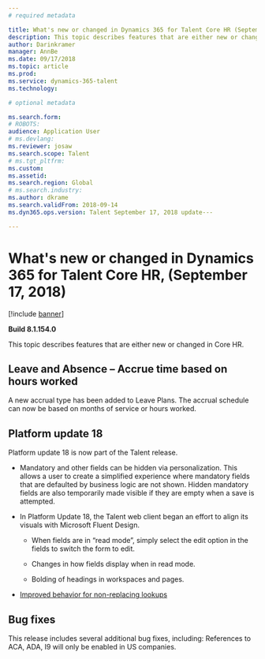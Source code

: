 ```yaml
---
# required metadata

title: What's new or changed in Dynamics 365 for Talent Core HR (September 17, 2018)
description: This topic describes features that are either new or changed in Microsoft Dynamics 365 for Talent Core HR.
author: Darinkramer
manager: AnnBe
ms.date: 09/17/2018
ms.topic: article
ms.prod: 
ms.service: dynamics-365-talent
ms.technology: 

# optional metadata

ms.search.form: 
# ROBOTS: 
audience: Application User
# ms.devlang: 
ms.reviewer: josaw
ms.search.scope: Talent
# ms.tgt_pltfrm: 
ms.custom: 
ms.assetid: 
ms.search.region: Global
# ms.search.industry: 
ms.author: dkrame
ms.search.validFrom: 2018-09-14
ms.dyn365.ops.version: Talent September 17, 2018 update---

---
```


# What's new or changed in Dynamics 365 for Talent Core HR, (September 17, 2018)

[!include [banner](includes/banner.md)]

**Build 8.1.154.0**

This topic describes features that are either new or changed in Core HR.

## Leave and Absence – Accrue time based on hours worked

A new accrual type has been added to Leave Plans. The accrual schedule can now
be based on months of service or hours worked. 

## Platform update 18

Platform update 18 is now part of the Talent release.

-   Mandatory and other fields can be hidden via personalization. This allows a user to create a simplified experience where mandatory fields that are defaulted by business logic are not shown. Hidden mandatory fields are also temporarily made visible if they are empty when a save is attempted.

-   In Platform Update 18, the Talent web client began an effort to align its visuals with Microsoft Fluent Design.

    -   When fields are in “read mode”, simply select the edit option in the fields to switch the form to edit.

    -   Changes in how fields display when in read mode.

    -   Bolding of headings in workspaces and pages.

-   [Improved behavior for non-replacing
    lookups](https://na01.safelinks.protection.outlook.com/?url=https%3A%2F%2Fdocs.microsoft.com%2Fen-us%2Fbusiness-applications-release-notes%2FOctober18%2Fdynamics365-finance-operations%2Fnon-replacing-lookups&data=02%7C01%7C%7Ce0b3b3bee47b4424aaa208d619ce86f2%7C72f988bf86f141af91ab2d7cd011db47%7C1%7C0%7C636724772137980342&sdata=RN1qjtZSLtS010zgs0KlcwFrrB8Z7uWWGtFjdxdaamg%3D&reserved=0)

## Bug fixes

This release includes several additional bug fixes, including: References to ACA, ADA, I9 will only be enabled in US companies.

